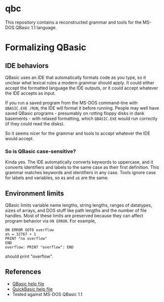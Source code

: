 # qbc

This repository contains a reconstructed grammar and tools for the MS-DOS QBasic
1.1 language.

# Formalizing QBasic

## IDE behaviors

QBasic uses an IDE that automatically formats code as you type, so it unclear
what lexical rules a modern grammar should apply.  It could either accept the
formatted language the IDE outputs, or it could accept whatever the IDE accepts
as input.

If you run a saved program from the MS-DOS command-line with `QBASIC.EXE /RUN`,
the IDE will format it before running.  People may well have saved QBasic
programs - presumably on rotting floppy disks in dank basements - with relaxed
formatting, which `QBASIC.EXE` would run correctly (if they could read the
disks).

So it seems nicer for the grammar and tools to accept whatever the IDE would
accept.

### So is QBasic case-sensitive?

Kinda yes.  The IDE automatically converts keywords to uppercase, and it
converts identifiers and labels to the same case as their first definition.
This grammar matches keywords and identifiers in any case.  Tools ignore case
for labels and variables, so `A$` and `a$` are the same.

## Environment limits

QBasic limits variable name lengths, string lengths, ranges of datatypes, sizes
of arrays, and DOS stuff like path lengths and the number of file handles.  Most
of these limits are preserved because they can affect program behavior via `ON
ERROR`.  For example,

```
ON ERROR GOTO overflow
a% = 32767 + 1
PRINT "no overflow"
END
overflow: PRINT "overflow": END
```

should print "overflow".

## References

- [QBasic help file](https://scruss.com/qbasic_hlp/T0002.html)
- [QuickBasic help file](https://hwiegman.home.xs4all.nl/qb45-man/index.html)
- Tested against MS-DOS QBasic 1.1
